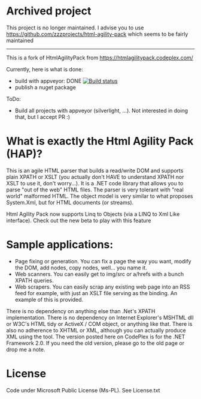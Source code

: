 # Archived project

This project is no longer maintained.
I advise you to use https://github.com/zzzprojects/html-agility-pack which seems to be fairly maintained

----------------------------------------------------

This is a fork of HtmlAgilityPack from https://htmlagilitypack.codeplex.com/

Currently, here is what is done:
* build with appveyor: DONE [![Build status](https://ci.appveyor.com/api/projects/status/2uiw19maorp2laor?svg=true)](https://ci.appveyor.com/project/tomap/htmlagilitypack)
* publish a nuget package

ToDo:
* Build all projects with appveyor (silverlight, ...). Not interested in doing that, but I accept PR :)


# What is exactly the Html Agility Pack (HAP)?

This is an agile HTML parser that builds a read/write DOM and supports plain XPATH or XSLT (you actually don't HAVE to understand XPATH nor XSLT to use it, don't worry...). It is a .NET code library that allows you to parse "out of the web" HTML files. The parser is very tolerant with "real world" malformed HTML. The object model is very similar to what proposes System.Xml, but for HTML documents (or streams).

Html Agility Pack now supports Linq to Objects (via a LINQ to Xml Like interface). Check out the new beta to play with this feature

# Sample applications:

* Page fixing or generation. You can fix a page the way you want, modify the DOM, add nodes, copy nodes, well... you name it.
* Web scanners. You can easily get to img/src or a/hrefs with a bunch XPATH queries.
* Web scrapers. You can easily scrap any existing web page into an RSS feed for example, with just an XSLT file serving as the binding. An example of this is provided.

There is no dependency on anything else than .Net's XPATH implementation. There is no dependency on Internet Explorer's MSHTML dll or W3C's HTML tidy or ActiveX / COM object, or anything like that. There is also no adherence to XHTML or XML, although you can actually produce XML using the tool. The version posted here on CodePlex is for the .NET Framework 2.0. If you need the old version, please go to the old page or drop me a note.

# License

Code under Microsoft Public License (Ms-PL). See License.txt

